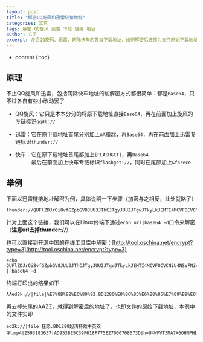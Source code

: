 ```yaml
---
layout: post
title: "解密QQ旋风和迅雷链接地址"
categories: 其它
tags: 解密 QQ旋风 迅雷 下载 链接 地址
author: 玄玉
excerpt: 介绍QQ旋风、迅雷、网际快车的各自下载地址，如何解密后还原为文件原始下载地址。
---
```


* content
{:toc}


## 原理

不止QQ旋风和迅雷，包括网际快车地址的加解密方式都很简单：都是`Base64`，只不过各自有些小改动罢了

* QQ旋风：它只是本本分分的将原下载地址直接`Base64`，再在前面加上旋风的专链标识`qqdl://`

* 迅雷：它在原下载地址首尾分别加上`AA`和`ZZ`，再`Base64`，再在前面加上迅雷专链标识`thunder://`

* 快车：它在原下载地址首尾都加上`[FLASHGET]`，再`Base64`<br/>
　　　最后在前面加上快车专链标识`flashget://`，同时在尾部加上`&forece`

## 举例

下面以迅雷链接地址解密为例，具体说明一下步骤（加密与之相反，此处就略了）

```
thunder://QUFlZDJrOi8vfGZpbGV8JUU3JThCJTgyJUU2JTgwJTkyLkJEMTI4MCVFOCVCNiU4NSVFNiVCOCU4NSVFNyU4OSVCOSVFNiU5NSU4OCVFNCVCOCVBRCVFOCU4QiVCMSVFNSU4RiU4QyVFNSVBRCU5Ny5tcDR8MjU5MzE4MzYzN3xBRDk1M0JFNUMzOUY2MThGNzc1RTI3MDAwNzA4NTczRHxoPVU0V0ZWVDNNQTdYNk9ITlBITFY3Q09JRzZEN1RFUVFYfC9aWg==
```

针对上面这个链接，我们可以在Linux终端下通过`echo url|base64 -d`口令来解密（**注意url去掉thunder://**）

也可以直接到开源中国的在线工具库中解密：[http://tool.oschina.net/encrypt?type=3](http://tool.oschina.net/encrypt?type=3)

```
echo QUFlZDJrOi8vfGZpbGV8JUU3JThCJTgyJUU2JTgwJTkyLkJEMTI4MCVFOCVCNiU4NSVFNiVCOCU4NSVFNyU4OSVCOSVFNiU5NSU4OCVFNCVCOCVBRCVFOCU4QiVCMSVFNSU4RiU4QyVFNSVBRCU5Ny5tcDR8MjU5MzE4MzYzN3xBRDk1M0JFNUMzOUY2MThGNzc1RTI3MDAwNzA4NTczRHxoPVU0V0ZWVDNNQTdYNk9ITlBITFY3Q09JRzZEN1RFUVFYfC9aWg== | base64 -d
```

终端打印出的结果如下

```
AAed2k://|file|%E7%8B%82%E6%80%92.BD1280%E8%B6%85%E6%B8%85%E7%89%B9%E6%95%88%E4%B8%AD%E8%8B%B1%E5%8F%8C%E5%AD%97.mp4|2593183637|AD953BE5C39F618F775E27000708573D|h=U4WFVT3MA7X6OHNPHLV7COIG6D7TEQQX|/ZZ
```

再去掉头尾的AAZZ，就得到解密后的地址了，也即文件的原始下载地址，本例中的文件实即

```
ed2k://|file|狂怒.BD1280超清特效中英双字.mp4|2593183637|AD953BE5C39F618F775E27000708573D|h=U4WFVT3MA7X6OHNPHLV7COIG6D7TEQQX|/
```